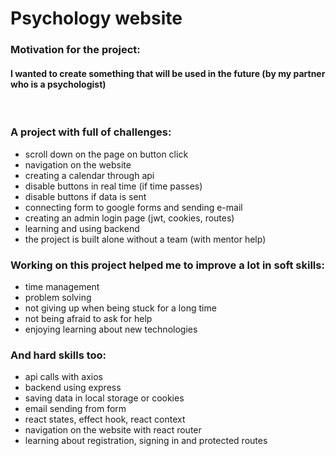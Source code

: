 # **Psychology website**

### **Motivation for the project:**

#### I wanted to create something that will be used in the future (by my partner who is a psychologist)

</br>

### **A project with full of challenges:**

- scroll down on the page on button click
- navigation on the website
- creating a calendar through api
- disable buttons in real time (if time passes)
- disable buttons if data is sent
- connecting form to google forms and sending e-mail
- creating an admin login page (jwt, cookies, routes)
- learning and using backend
- the project is built alone without a team (with mentor help)

### **Working on this project helped me to improve a lot in soft skills:**

- time management
- problem solving
- not giving up when being stuck for a long time
- not being afraid to ask for help
- enjoying learning about new technologies

### **And hard skills too:**

- api calls with axios
- backend using express
- saving data in local storage or cookies
- email sending from form
- react states, effect hook, react context
- navigation on the website with react router
- learning about registration, signing in and protected routes

